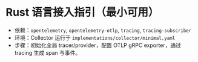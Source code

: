 # Rust 语言接入指引（最小可用）

- 依赖：`opentelemetry`, `opentelemetry-otlp`, `tracing`, `tracing-subscriber`
- 环境：Collector 运行于 `implementations/collector/minimal.yaml`
- 步骤：初始化全局 tracer/provider，配置 OTLP gRPC exporter，通过 tracing 生成 span 与事件。
